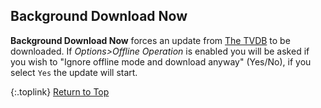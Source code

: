 <!-- START BACKGROUND DOWNLOAD NOW ---------- -->
## Background Download Now

**Background Download Now** forces an update from [The&nbsp;TVDB](http://thetvdb.com "Visit TheTVDB.com") to be downloaded. If *Options>Offline Operation* is enabled you will be asked if you wish to "Ignore offline mode and download anyway" (Yes/No), if you select `Yes` the update will start.

{:.toplink}
[Return to Top]()
<!-- END BACKGROUND DOWNLOAD NOW ------------ -->
